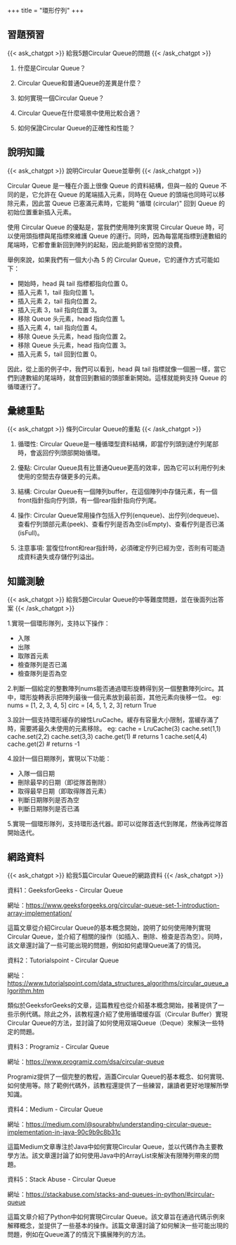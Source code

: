 +++
title = "環形佇列"
+++
## 習題預習
{{< ask_chatgpt >}}
給我5題Circular Queue的問題
{{< /ask_chatgpt >}}



1. 什麼是Circular Queue？

2. Circular Queue和普通Queue的差異是什麼？

3. 如何實現一個Circular Queue？

4. Circular Queue在什麼場景中使用比較合適？

5. 如何保證Circular Queue的正確性和性能？   

## 說明知識
{{< ask_chatgpt >}}
說明Circular Queue並舉例
{{< /ask_chatgpt >}}



Circular Queue 是一種在介面上很像 Queue 的資料結構，但與一般的 Queue 不同的是，它允許在 Queue 的尾端插入元素，同時在 Queue 的頭端也同時可以移除元素，因此當 Queue 已塞滿元素時，它能夠 "循環 (circular)" 回到 Queue 的初始位置重新插入元素。

使用 Circular Queue 的優點是，當我們使用陣列來實現 Circular Queue 時，可以使用頭指標與尾指標來維護 Queue 的運行。同時，因為每當尾指標到達數組的尾端時，它都會重新回到陣列的起點，因此能夠節省空間的浪費。

舉例來說，如果我們有一個大小為 5 的 Circular Queue，它的運作方式可能如下：
- 開始時，head 與 tail 指標都指向位置 0。
- 插入元素 1，tail 指向位置 1。
- 插入元素 2，tail 指向位置 2。
- 插入元素 3，tail 指向位置 3。
- 移除 Queue 头元素，head 指向位置 1。
- 插入元素 4，tail 指向位置 4。
- 移除 Queue 头元素，head 指向位置 2。
- 移除 Queue 头元素，head 指向位置 3。
- 插入元素 5，tail 回到位置 0。

因此，從上面的例子中，我們可以看到，head 與 tail 指標就像一個圈一樣，當它們到達數組的尾端時，就會回到數組的頭部重新開始。這樣就能夠支持 Queue 的循環運行了。   

## 彙總重點
{{< ask_chatgpt >}}
條列Circular Queue的重點
{{< /ask_chatgpt >}}



1. 循環性: Circular Queue是一種循環型資料結構，即當佇列頭到達佇列尾部時，會返回佇列頭部開始循環。

2. 優點: Circular Queue具有比普通Queue更高的效率，因為它可以利用佇列未使用的空間去存儲更多的元素。

3. 結構: Circular Queue有一個陣列buffer，在這個陣列中存儲元素，有一個front指針指向佇列頭，有一個rear指針指向佇列尾。

4. 操作: Circular Queue常用操作包括入佇列(enqueue)、出佇列(dequeue)、查看佇列頭部元素(peek)、查看佇列是否為空(isEmpty)、查看佇列是否已滿(isFull)。

5. 注意事項: 當復位front和rear指針時，必須確定佇列已經为空，否則有可能造成資料遺失或存儲佇列溢出。   

## 知識測驗
{{< ask_chatgpt >}}
給我5題Circular Queue的中等難度問題，並在後面列出答案
{{< /ask_chatgpt >}}



1.實現一個環形隊列，支持以下操作：
- 入隊
- 出隊
- 取隊首元素
- 檢查隊列是否已滿
- 檢查隊列是否為空

2.判斷一個給定的整數陣列nums能否通過環形旋轉得到另一個整數陣列circ。其中，環形旋轉表示把陣列最後一個元素放到最前面，其他元素向後移一位。
eg:
nums = [1, 2, 3, 4, 5]
circ = [4, 5, 1, 2, 3]
return True

3.設計一個支持環形緩存的線性LruCache。緩存有容量大小限制，當緩存滿了時，需要將最久未使用的元素移除。
eg:
cache = LruCache(3)
cache.set(1,1)
cache.set(2,2)
cache.set(3,3)
cache.get(1) # returns 1
cache.set(4,4)
cache.get(2) # returns -1

4.設計一個日期隊列，實現以下功能：
- 入隊一個日期
- 刪除最早的日期（即從隊首刪除）
- 取得最早日期（即取得隊首元素）
- 判斷日期隊列是否為空
- 判斷日期隊列是否已滿

5.實現一個環形隊列，支持環形迭代器。即可以從隊首迭代到隊尾，然後再從隊首開始迭代。   

## 網路資料
{{< ask_chatgpt >}}
給我5篇Circular Queue的網路資料
{{< /ask_chatgpt >}}



資料1：GeeksforGeeks - Circular Queue

網址：https://www.geeksforgeeks.org/circular-queue-set-1-introduction-array-implementation/

這篇文章從介紹Circular Queue的基本概念開始，說明了如何使用陣列實現Circular Queue，並介紹了相關的操作（如插入、刪除、檢查是否為空）。同時，該文章還討論了一些可能出現的問題，例如如何處理Queue滿了的情況。

資料2：Tutorialspoint - Circular Queue

網址：https://www.tutorialspoint.com/data_structures_algorithms/circular_queue_algorithm.htm

類似於GeeksforGeeks的文章，這篇教程也從介紹基本概念開始，接著提供了一些示例代碼。除此之外，該教程還介紹了使用循環缓存區（Circular Buffer）實現Circular Queue的方法，並討論了如何使用双端Queue（Deque）來解決一些特定的問題。

資料3：Programiz - Circular Queue

網址：https://www.programiz.com/dsa/circular-queue

Programiz提供了一個完整的教程，涵蓋Circular Queue的基本概念、如何實現、如何使用等。除了範例代碼外，該教程還提供了一些練習，讓讀者更好地理解所學知識。

資料4：Medium - Circular Queue

網址：https://medium.com/@sourabhv/understanding-circular-queue-implementation-in-java-90c9b9c8b31c

這篇Medium文章專注於Java中如何實現Circular Queue，並以代碼作為主要教學方法。該文章還討論了如何使用Java中的ArrayList來解決有限陣列帶來的問題。

資料5：Stack Abuse - Circular Queue

網址：https://stackabuse.com/stacks-and-queues-in-python/#circular-queue

這篇文章介紹了Python中如何實現Circular Queue。該文章旨在通過代碼示例來解釋概念，並提供了一些基本的操作。該篇文章還討論了如何解決一些可能出現的問題，例如在Queue滿了的情況下擴展陣列的方法。   

